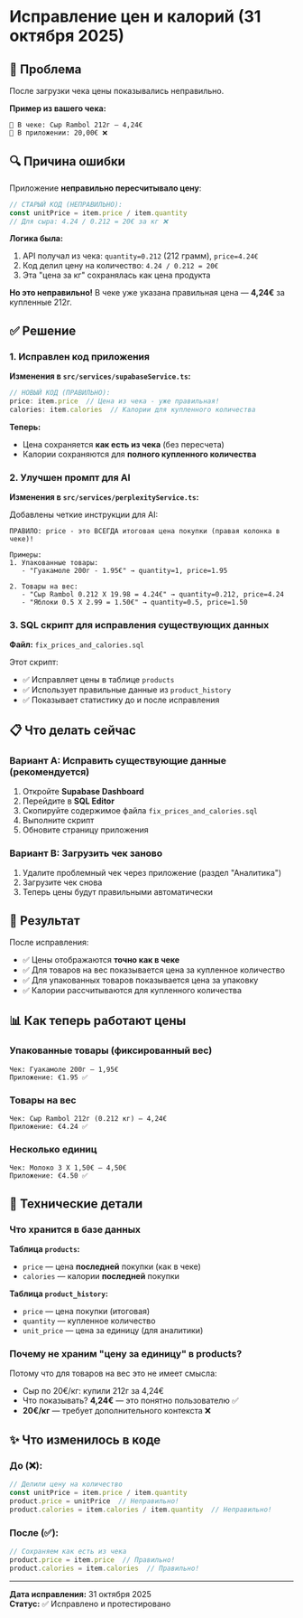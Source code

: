# Исправление цен и калорий (31 октября 2025)

## 🔴 Проблема

После загрузки чека цены показывались неправильно.

**Пример из вашего чека:**
```
🧾 В чеке: Сыр Rambol 212г — 4,24€
📱 В приложении: 20,00€ ❌
```

## 🔍 Причина ошибки

Приложение **неправильно пересчитывало цену**:

```typescript
// СТАРЫЙ КОД (НЕПРАВИЛЬНО):
const unitPrice = item.price / item.quantity
// Для сыра: 4.24 / 0.212 = 20€ за кг ❌
```

**Логика была:**
1. API получал из чека: `quantity=0.212` (212 грамм), `price=4.24€`
2. Код делил цену на количество: `4.24 / 0.212 = 20€`
3. Эта "цена за кг" сохранялась как цена продукта

**Но это неправильно!** В чеке уже указана правильная цена — **4,24€** за купленные 212г.

## ✅ Решение

### 1. Исправлен код приложения

**Изменения в `src/services/supabaseService.ts`:**
```typescript
// НОВЫЙ КОД (ПРАВИЛЬНО):
price: item.price  // Цена из чека - уже правильная!
calories: item.calories  // Калории для купленного количества
```

**Теперь:**
- Цена сохраняется **как есть из чека** (без пересчета)
- Калории сохраняются для **полного купленного количества**

### 2. Улучшен промпт для AI

**Изменения в `src/services/perplexityService.ts`:**

Добавлены четкие инструкции для AI:

```
ПРАВИЛО: price - это ВСЕГДА итоговая цена покупки (правая колонка в чеке)!

Примеры:
1. Упакованные товары:
   - "Гуакамоле 200г - 1.95€" → quantity=1, price=1.95
   
2. Товары на вес:
   - "Сыр Rambol 0.212 X 19.98 = 4.24€" → quantity=0.212, price=4.24
   - "Яблоки 0.5 X 2.99 = 1.50€" → quantity=0.5, price=1.50
```

### 3. SQL скрипт для исправления существующих данных

**Файл:** `fix_prices_and_calories.sql`

Этот скрипт:
- ✅ Исправляет цены в таблице `products`
- ✅ Использует правильные данные из `product_history`
- ✅ Показывает статистику до и после исправления

## 📋 Что делать сейчас

### Вариант A: Исправить существующие данные (рекомендуется)

1. Откройте **Supabase Dashboard**
2. Перейдите в **SQL Editor**
3. Скопируйте содержимое файла `fix_prices_and_calories.sql`
4. Выполните скрипт
5. Обновите страницу приложения

### Вариант B: Загрузить чек заново

1. Удалите проблемный чек через приложение (раздел "Аналитика")
2. Загрузите чек снова
3. Теперь цены будут правильными автоматически

## 🎯 Результат

После исправления:
- ✅ Цены отображаются **точно как в чеке**
- ✅ Для товаров на вес показывается цена за купленное количество
- ✅ Для упакованных товаров показывается цена за упаковку
- ✅ Калории рассчитываются для купленного количества

## 📊 Как теперь работают цены

### Упакованные товары (фиксированный вес)
```
Чек: Гуакамоле 200г — 1,95€
Приложение: €1.95 ✅
```

### Товары на вес
```
Чек: Сыр Rambol 212г (0.212 кг) — 4,24€
Приложение: €4.24 ✅
```

### Несколько единиц
```
Чек: Молоко 3 X 1,50€ — 4,50€
Приложение: €4.50 ✅
```

## 📝 Технические детали

### Что хранится в базе данных

**Таблица `products`:**
- `price` — цена **последней** покупки (как в чеке)
- `calories` — калории **последней** покупки

**Таблица `product_history`:**
- `price` — цена покупки (итоговая)
- `quantity` — купленное количество
- `unit_price` — цена за единицу (для аналитики)

### Почему не храним "цену за единицу" в products?

Потому что для товаров на вес это не имеет смысла:
- Сыр по 20€/кг: купили 212г за 4,24€
- Что показывать? **4,24€** — это понятно пользователю ✅
- **20€/кг** — требует дополнительного контекста ❌

## ✨ Что изменилось в коде

### До (❌):
```typescript
// Делили цену на количество
const unitPrice = item.price / item.quantity
product.price = unitPrice  // Неправильно!
product.calories = item.calories / item.quantity  // Неправильно!
```

### После (✅):
```typescript
// Сохраняем как есть из чека
product.price = item.price  // Правильно!
product.calories = item.calories  // Правильно!
```

---

**Дата исправления:** 31 октября 2025  
**Статус:** ✅ Исправлено и протестировано

